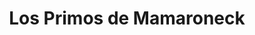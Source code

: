 ---
title: "Los Primos de Mamaroneck"
url: /mamaroneck/los-primos-de-mamaroneck/
shop: Supermarkt
---